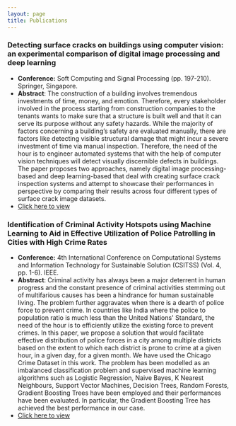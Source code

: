 ```yaml
---
layout: page
title: Publications
---
```

### Detecting surface cracks on buildings using computer vision: an experimental comparison of digital image processing and deep learning  
* **Conference:** Soft Computing and Signal Processing (pp. 197-210). Springer, Singapore.  
* **Abstract**: The construction of a building involves tremendous investments of time, money, and emotion. Therefore, every stakeholder involved in the process starting from construction companies to the tenants wants to make sure that a structure is built well and that it can serve its purpose without any safety hazards. While the majority of factors concerning a building’s safety are evaluated manually, there are factors like detecting visible structural damage that might incur a severe investment of time via manual inspection. Therefore, the need of the hour is to engineer automated systems that with the help of computer vision techniques will detect visually discernible defects in buildings. The paper proposes two approaches, namely digital image processing-based and deep learning-based that deal with creating surface crack inspection systems and attempt to showcase their performances in perspective by comparing their results across four different types of surface crack image datasets.
* [Click here to view](https://link.springer.com/chapter/10.1007/978-981-16-1249-7_20)

### Identification of Criminal Activity Hotspots using Machine Learning to Aid in Effective Utilization of Police Patrolling in Cities with High Crime Rates
* **Conference:** 4th International Conference on Computational Systems and Information Technology for Sustainable Solution (CSITSS) (Vol. 4, pp. 1-6). IEEE.
* **Abstract**: Criminal activity has always been a major deterrent in human progress and the constant presence of criminal activities stemming out of multifarious causes has been a hindrance for human sustainable living. The problem further aggravates when there is a dearth of police force to prevent crime. In countries like India where the police to population ratio is much less than the United Nations' Standard, the need of the hour is to efficiently utilize the existing force to prevent crimes. In this paper, we propose a solution that would facilitate effective distribution of police forces in a city among multiple districts based on the extent to which each district is prone to crime at a given hour, in a given day, for a given month. We have used the Chicago Crime Dataset in this work. The problem has been modelled as an imbalanced classification problem and supervised machine learning algorithms such as Logistic Regression, Naive Bayes, K Nearest Neighbours, Support Vector Machines, Decision Trees, Random Forests, Gradient Boosting Trees have been employed and their performances have been evaluated. In particular, the Gradient Boosting Tree has achieved the best performance in our case.
* [Click here to view](https://ieeexplore.ieee.org/document/9031057)
